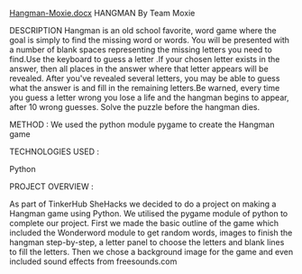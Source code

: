 [Hangman-Moxie.docx](https://github.com/Chandana-20/She-Hacks-project/files/7245300/Hangman-Moxie.docx)
HANGMAN
By Team Moxie


DESCRIPTION
Hangman is an old school favorite,  word game where the goal is simply to find the missing word or words. You will be presented with a number of blank spaces representing the missing letters you need to find.Use the keyboard to guess a letter .If your chosen letter exists in the answer, then all places in the answer where that letter appears will be revealed. After you've revealed several letters, you may be able to guess what the answer is and fill in the remaining letters.Be warned, every time you guess a letter wrong you lose a life and the hangman begins to appear, after 10 wrong guesses. Solve the puzzle before the hangman dies.

METHOD :
We used the python module pygame to create the Hangman game

TECHNOLOGIES USED :

Python

PROJECT OVERVIEW : 

As part of TinkerHub SheHacks we decided to do a project on making a Hangman game using Python. We utilised the pygame module of python to complete our project. First we made the basic outline of the game which included the Wonderword module to get random words, images to finish the hangman step-by-step, a letter panel to choose the letters and blank lines to fill the letters. Then we chose a background image for the game and even included sound effects from freesounds.com

